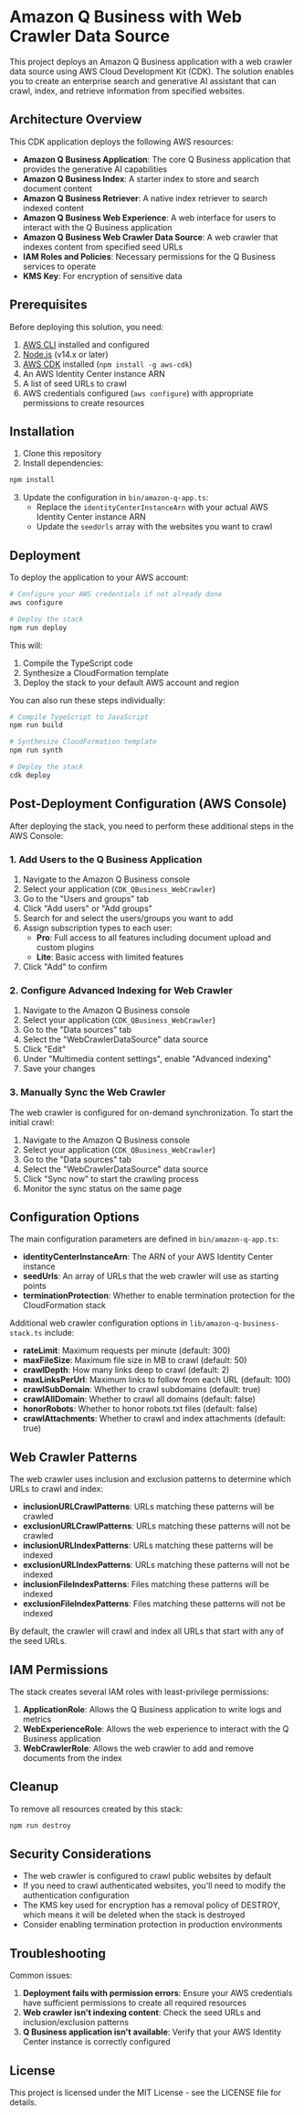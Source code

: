 # Amazon Q Business with Web Crawler Data Source

This project deploys an Amazon Q Business application with a web crawler data source using AWS Cloud Development Kit (CDK). The solution enables you to create an enterprise search and generative AI assistant that can crawl, index, and retrieve information from specified websites.

## Architecture Overview

This CDK application deploys the following AWS resources:

- **Amazon Q Business Application**: The core Q Business application that provides the generative AI capabilities
- **Amazon Q Business Index**: A starter index to store and search document content
- **Amazon Q Business Retriever**: A native index retriever to search indexed content
- **Amazon Q Business Web Experience**: A web interface for users to interact with the Q Business application
- **Amazon Q Business Web Crawler Data Source**: A web crawler that indexes content from specified seed URLs
- **IAM Roles and Policies**: Necessary permissions for the Q Business services to operate
- **KMS Key**: For encryption of sensitive data

## Prerequisites

Before deploying this solution, you need:

1. [AWS CLI](https://aws.amazon.com/cli/) installed and configured
2. [Node.js](https://nodejs.org/) (v14.x or later)
3. [AWS CDK](https://aws.amazon.com/cdk/) installed (`npm install -g aws-cdk`)
4. An AWS Identity Center instance ARN
5. A list of seed URLs to crawl
6. AWS credentials configured (`aws configure`) with appropriate permissions to create resources

## Installation

1. Clone this repository
2. Install dependencies:

```bash
npm install
```

3. Update the configuration in `bin/amazon-q-app.ts`:
   - Replace the `identityCenterInstanceArn` with your actual AWS Identity Center instance ARN
   - Update the `seedUrls` array with the websites you want to crawl

## Deployment

To deploy the application to your AWS account:

```bash
# Configure your AWS credentials if not already done
aws configure

# Deploy the stack
npm run deploy
```

This will:
1. Compile the TypeScript code
2. Synthesize a CloudFormation template
3. Deploy the stack to your default AWS account and region

You can also run these steps individually:

```bash
# Compile TypeScript to JavaScript
npm run build

# Synthesize CloudFormation template
npm run synth

# Deploy the stack
cdk deploy
```

## Post-Deployment Configuration (AWS Console)

After deploying the stack, you need to perform these additional steps in the AWS Console:

### 1. Add Users to the Q Business Application

1. Navigate to the Amazon Q Business console
2. Select your application (`CDK_QBusiness_WebCrawler`)
3. Go to the "Users and groups" tab
4. Click "Add users" or "Add groups"
5. Search for and select the users/groups you want to add
6. Assign subscription types to each user:
   - **Pro**: Full access to all features including document upload and custom plugins
   - **Lite**: Basic access with limited features
7. Click "Add" to confirm

### 2. Configure Advanced Indexing for Web Crawler

1. Navigate to the Amazon Q Business console
2. Select your application (`CDK_QBusiness_WebCrawler`)
3. Go to the "Data sources" tab
4. Select the "WebCrawlerDataSource" data source
5. Click "Edit"
6. Under "Multimedia content settings", enable "Advanced indexing"
7. Save your changes

### 3. Manually Sync the Web Crawler

The web crawler is configured for on-demand synchronization. To start the initial crawl:

1. Navigate to the Amazon Q Business console
2. Select your application (`CDK_QBusiness_WebCrawler`)
3. Go to the "Data sources" tab
4. Select the "WebCrawlerDataSource" data source
5. Click "Sync now" to start the crawling process
6. Monitor the sync status on the same page

## Configuration Options

The main configuration parameters are defined in `bin/amazon-q-app.ts`:

- **identityCenterInstanceArn**: The ARN of your AWS Identity Center instance
- **seedUrls**: An array of URLs that the web crawler will use as starting points
- **terminationProtection**: Whether to enable termination protection for the CloudFormation stack

Additional web crawler configuration options in `lib/amazon-q-business-stack.ts` include:

- **rateLimit**: Maximum requests per minute (default: 300)
- **maxFileSize**: Maximum file size in MB to crawl (default: 50)
- **crawlDepth**: How many links deep to crawl (default: 2)
- **maxLinksPerUrl**: Maximum links to follow from each URL (default: 100)
- **crawlSubDomain**: Whether to crawl subdomains (default: true)
- **crawlAllDomain**: Whether to crawl all domains (default: false)
- **honorRobots**: Whether to honor robots.txt files (default: false)
- **crawlAttachments**: Whether to crawl and index attachments (default: true)

## Web Crawler Patterns

The web crawler uses inclusion and exclusion patterns to determine which URLs to crawl and index:

- **inclusionURLCrawlPatterns**: URLs matching these patterns will be crawled
- **exclusionURLCrawlPatterns**: URLs matching these patterns will not be crawled
- **inclusionURLIndexPatterns**: URLs matching these patterns will be indexed
- **exclusionURLIndexPatterns**: URLs matching these patterns will not be indexed
- **inclusionFileIndexPatterns**: Files matching these patterns will be indexed
- **exclusionFileIndexPatterns**: Files matching these patterns will not be indexed

By default, the crawler will crawl and index all URLs that start with any of the seed URLs.

## IAM Permissions

The stack creates several IAM roles with least-privilege permissions:

1. **ApplicationRole**: Allows the Q Business application to write logs and metrics
2. **WebExperienceRole**: Allows the web experience to interact with the Q Business application
3. **WebCrawlerRole**: Allows the web crawler to add and remove documents from the index

## Cleanup

To remove all resources created by this stack:

```bash
npm run destroy
```

## Security Considerations

- The web crawler is configured to crawl public websites by default
- If you need to crawl authenticated websites, you'll need to modify the authentication configuration
- The KMS key used for encryption has a removal policy of DESTROY, which means it will be deleted when the stack is destroyed
- Consider enabling termination protection in production environments

## Troubleshooting

Common issues:

1. **Deployment fails with permission errors**: Ensure your AWS credentials have sufficient permissions to create all required resources
2. **Web crawler isn't indexing content**: Check the seed URLs and inclusion/exclusion patterns
3. **Q Business application isn't available**: Verify that your AWS Identity Center instance is correctly configured


## License

This project is licensed under the MIT License - see the LICENSE file for details.
